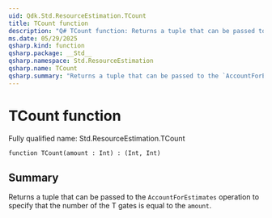 ```yaml
---
uid: Qdk.Std.ResourceEstimation.TCount
title: TCount function
description: "Q# TCount function: Returns a tuple that can be passed to the `AccountForEstimates` operation to specify that the number of the T gates is equal to the `amount`."
ms.date: 05/29/2025
qsharp.kind: function
qsharp.package: __Std__
qsharp.namespace: Std.ResourceEstimation
qsharp.name: TCount
qsharp.summary: "Returns a tuple that can be passed to the `AccountForEstimates` operation to specify that the number of the T gates is equal to the `amount`."
---
```


# TCount function

Fully qualified name: Std.ResourceEstimation.TCount

```qsharp
function TCount(amount : Int) : (Int, Int)
```

## Summary
Returns a tuple that can be passed to the `AccountForEstimates` operation
to specify that the number of the T gates is equal to the `amount`.
